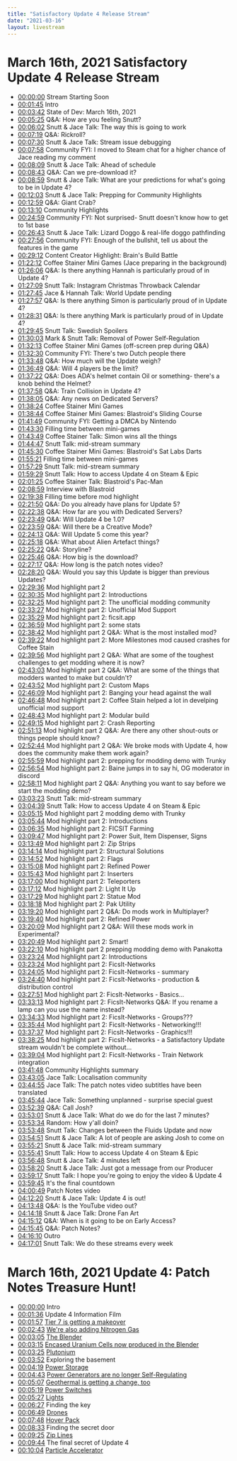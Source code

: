```yaml
---
title: "Satisfactory Update 4 Release Stream"
date: "2021-03-16"
layout: livestream
---
```

# March 16th, 2021 Satisfactory Update 4 Release Stream
* [00:00:00](https://youtu.be/Gdz6SUv9Om4?t=0) Stream Starting Soon
* [00:01:45](https://youtu.be/Gdz6SUv9Om4?t=105) Intro
* [00:03:42](https://youtu.be/Gdz6SUv9Om4?t=222) State of Dev: March 16th, 2021
* [00:05:25](https://youtu.be/Gdz6SUv9Om4?t=325) Q&A: How are you feeling Snutt?
* [00:06:02](https://youtu.be/Gdz6SUv9Om4?t=362) Snutt & Jace Talk: The way this is going to work
* [00:07:19](https://youtu.be/Gdz6SUv9Om4?t=439) Q&A: Rickroll?
* [00:07:30](https://youtu.be/Gdz6SUv9Om4?t=450) Snutt & Jace Talk: Stream issue debugging
* [00:07:58](https://youtu.be/Gdz6SUv9Om4?t=478) Community FYI: I moved to Steam chat for a higher chance of Jace reading my comment
* [00:08:09](https://youtu.be/Gdz6SUv9Om4?t=489) Snutt & Jace Talk: Ahead of schedule
* [00:08:43](https://youtu.be/Gdz6SUv9Om4?t=523) Q&A: Can we pre-download it?
* [00:08:59](https://youtu.be/Gdz6SUv9Om4?t=539) Snutt & Jace Talk: What are your predictions for what's going to be in Update 4?
* [00:12:03](https://youtu.be/Gdz6SUv9Om4?t=723) Snutt & Jace Talk: Prepping for Community Highlights
* [00:12:59](https://youtu.be/Gdz6SUv9Om4?t=779) Q&A: Giant Crab?
* [00:13:10](https://youtu.be/Gdz6SUv9Om4?t=790) Community Highlights
* [00:24:59](https://youtu.be/Gdz6SUv9Om4?t=1499) Community FYI: Not surprised- Snutt doesn't know how to get to 1st base
* [00:26:43](https://youtu.be/Gdz6SUv9Om4?t=1603) Snutt & Jace Talk: Lizard Doggo & real-life doggo pathfinding
* [00:27:56](https://youtu.be/Gdz6SUv9Om4?t=1676) Community FYI: Enough of the bullshit, tell us about the features in the game
* [00:29:12](https://youtu.be/Gdz6SUv9Om4?t=1752) Content Creator Highlight: Brain's Build Battle
* [01:22:12](https://youtu.be/Gdz6SUv9Om4?t=4932) Coffee Stainer Mini Games (Jace preparing in the background)
* [01:26:06](https://youtu.be/Gdz6SUv9Om4?t=5166) Q&A: Is there anything Hannah is particularly proud of in Update 4?
* [01:27:09](https://youtu.be/Gdz6SUv9Om4?t=5229) Snutt Talk: Instagram Christmas Throwback Calendar
* [01:27:45](https://youtu.be/Gdz6SUv9Om4?t=5265) Jace & Hannah Talk: World Update pending
* [01:27:57](https://youtu.be/Gdz6SUv9Om4?t=5277) Q&A: Is there anything Simon is particularly proud of in Update 4?
* [01:28:31](https://youtu.be/Gdz6SUv9Om4?t=5311) Q&A: Is there anything Mark is particularly proud of in Update 4?
* [01:29:45](https://youtu.be/Gdz6SUv9Om4?t=5385) Snutt Talk: Swedish Spoilers
* [01:30:03](https://youtu.be/Gdz6SUv9Om4?t=5403) Mark & Snutt Talk: Removal of Power Self-Regulation
* [01:32:13](https://youtu.be/Gdz6SUv9Om4?t=5533) Coffee Stainer Mini Games (off-screen prep during Q&A)
* [01:32:30](https://youtu.be/Gdz6SUv9Om4?t=5550) Community FYI: There's two Dutch people there
* [01:33:48](https://youtu.be/Gdz6SUv9Om4?t=5628) Q&A: How much will the Update weigh?
* [01:36:49](https://youtu.be/Gdz6SUv9Om4?t=5809) Q&A: Will 4 players be the limit?
* [01:37:22](https://youtu.be/Gdz6SUv9Om4?t=5842) Q&A: Does ADA's helmet contain Oil or something- there's a knob behind the Helmet?
* [01:37:58](https://youtu.be/Gdz6SUv9Om4?t=5878) Q&A: Train Collision in Update 4?
* [01:38:05](https://youtu.be/Gdz6SUv9Om4?t=5885) Q&A: Any news on Dedicated Servers?
* [01:38:24](https://youtu.be/Gdz6SUv9Om4?t=5904) Coffee Stainer Mini Games
* [01:38:44](https://youtu.be/Gdz6SUv9Om4?t=5924) Coffee Stainer Mini Games: Blastroid's Sliding Course
* [01:41:49](https://youtu.be/Gdz6SUv9Om4?t=6109) Community FYI: Getting a DMCA by Nintendo
* [01:43:30](https://youtu.be/Gdz6SUv9Om4?t=6210) Filling time between mini-games
* [01:43:49](https://youtu.be/Gdz6SUv9Om4?t=6229) Coffee Stainer Talk: Simon wins all the things
* [01:44:47](https://youtu.be/Gdz6SUv9Om4?t=6287) Snutt Talk: mid-stream summary
* [01:45:30](https://youtu.be/Gdz6SUv9Om4?t=6330) Coffee Stainer Mini Games: Blastroid's Sat Labs Darts
* [01:55:21](https://youtu.be/Gdz6SUv9Om4?t=6921) Filling time between mini-games
* [01:57:29](https://youtu.be/Gdz6SUv9Om4?t=7049) Snutt Talk: mid-stream summary
* [01:59:29](https://youtu.be/Gdz6SUv9Om4?t=7169) Snutt Talk: How to access Update 4 on Steam & Epic
* [02:01:25](https://youtu.be/Gdz6SUv9Om4?t=7285) Coffee Stainer Talk: Blastroid's Pac-Man
* [02:08:59](https://youtu.be/Gdz6SUv9Om4?t=7739) Interview with Blastroid
* [02:19:38](https://youtu.be/Gdz6SUv9Om4?t=8378) Filling time before mod highlight
* [02:21:50](https://youtu.be/Gdz6SUv9Om4?t=8510) Q&A: Do you already have plans for Update 5?
* [02:22:38](https://youtu.be/Gdz6SUv9Om4?t=8558) Q&A: How far are you with Dedicated Servers?
* [02:23:49](https://youtu.be/Gdz6SUv9Om4?t=8629) Q&A: Will Update 4 be 1.0?
* [02:23:59](https://youtu.be/Gdz6SUv9Om4?t=8639) Q&A: Will there be a Creative Mode?
* [02:24:13](https://youtu.be/Gdz6SUv9Om4?t=8653) Q&A: Will Update 5 come this year?
* [02:25:18](https://youtu.be/Gdz6SUv9Om4?t=8718) Q&A: What about Alien Artefact things?
* [02:25:22](https://youtu.be/Gdz6SUv9Om4?t=8722) Q&A: Storyline?
* [02:25:46](https://youtu.be/Gdz6SUv9Om4?t=8746) Q&A: How big is the download?
* [02:27:17](https://youtu.be/Gdz6SUv9Om4?t=8837) Q&A: How long is the patch notes video?
* [02:28:20](https://youtu.be/Gdz6SUv9Om4?t=8900) Q&A: Would you say this Update is bigger than previous Updates?
* [02:29:36](https://youtu.be/Gdz6SUv9Om4?t=8976) Mod highlight part 2
* [02:30:35](https://youtu.be/Gdz6SUv9Om4?t=9035) Mod highlight part 2: Introductions
* [02:32:25](https://youtu.be/Gdz6SUv9Om4?t=9145) Mod highlight part 2: The unofficial modding community
* [02:33:27](https://youtu.be/Gdz6SUv9Om4?t=9207) Mod highlight part 2: Unofficial Mod Support
* [02:35:29](https://youtu.be/Gdz6SUv9Om4?t=9329) Mod highlight part 2: ficsit.app
* [02:36:59](https://youtu.be/Gdz6SUv9Om4?t=9419) Mod highlight part 2: some stats
* [02:38:42](https://youtu.be/Gdz6SUv9Om4?t=9522) Mod highlight part 2 Q&A: What is the most installed mod?
* [02:39:22](https://youtu.be/Gdz6SUv9Om4?t=9562) Mod highlight part 2: More Milestones mod caused crashes for Coffee Stain
* [02:39:56](https://youtu.be/Gdz6SUv9Om4?t=9596) Mod highlight part 2 Q&A: What are some of the toughest challenges to get modding where it is now?
* [02:43:03](https://youtu.be/Gdz6SUv9Om4?t=9783) Mod highlight part 2 Q&A: What are some of the things that modders wanted to make but couldn't?
* [02:43:52](https://youtu.be/Gdz6SUv9Om4?t=9832) Mod highlight part 2: Custom Maps
* [02:46:09](https://youtu.be/Gdz6SUv9Om4?t=9969) Mod highlight part 2: Banging your head against the wall
* [02:46:48](https://youtu.be/Gdz6SUv9Om4?t=10008) Mod highlight part 2: Coffee Stain helped a lot in develping unofficial mod support
* [02:48:43](https://youtu.be/Gdz6SUv9Om4?t=10123) Mod highlight part 2: Modular build
* [02:49:15](https://youtu.be/Gdz6SUv9Om4?t=10155) Mod highlight part 2: Crash Reporting
* [02:51:13](https://youtu.be/Gdz6SUv9Om4?t=10273) Mod highlight part 2 Q&A: Are there any other shout-outs or things people should know?
* [02:52:44](https://youtu.be/Gdz6SUv9Om4?t=10364) Mod highlight part 2 Q&A: We broke mods with Update 4, how does the community make them work again?
* [02:55:59](https://youtu.be/Gdz6SUv9Om4?t=10559) Mod highlight part 2: prepping for modding demo with Trunky
* [02:56:54](https://youtu.be/Gdz6SUv9Om4?t=10614) Mod highlight part 2: Baine jumps in to say hi, OG moderator in discord
* [02:58:11](https://youtu.be/Gdz6SUv9Om4?t=10691) Mod highlight part 2 Q&A: Anything you want to say before we start the modding demo?
* [03:03:23](https://youtu.be/Gdz6SUv9Om4?t=11003) Snutt Talk: mid-stream summary
* [03:04:39](https://youtu.be/Gdz6SUv9Om4?t=11079) Snutt Talk: How to access Update 4 on Steam & Epic
* [03:05:15](https://youtu.be/Gdz6SUv9Om4?t=11115) Mod highlight part 2 modding demo with Trunky
* [03:05:44](https://youtu.be/Gdz6SUv9Om4?t=11144) Mod highlight part 2: Introductions
* [03:06:35](https://youtu.be/Gdz6SUv9Om4?t=11195) Mod highlight part 2: FICSIT Farming
* [03:09:47](https://youtu.be/Gdz6SUv9Om4?t=11387) Mod highlight part 2: Power Suit, Item Dispenser, Signs
* [03:13:49](https://youtu.be/Gdz6SUv9Om4?t=11629) Mod highlight part 2: Zip Strips
* [03:14:14](https://youtu.be/Gdz6SUv9Om4?t=11654) Mod highlight part 2: Structural Solutions
* [03:14:52](https://youtu.be/Gdz6SUv9Om4?t=11692) Mod highlight part 2: Flags
* [03:15:08](https://youtu.be/Gdz6SUv9Om4?t=11708) Mod highlight part 2: Refined Power
* [03:15:43](https://youtu.be/Gdz6SUv9Om4?t=11743) Mod highlight part 2: Inserters
* [03:17:00](https://youtu.be/Gdz6SUv9Om4?t=11820) Mod highlight part 2: Teleporters
* [03:17:12](https://youtu.be/Gdz6SUv9Om4?t=11832) Mod highlight part 2: Light It Up
* [03:17:29](https://youtu.be/Gdz6SUv9Om4?t=11849) Mod highlight part 2: Statue Mod
* [03:18:18](https://youtu.be/Gdz6SUv9Om4?t=11898) Mod highlight part 2: Pak Utility
* [03:19:20](https://youtu.be/Gdz6SUv9Om4?t=11960) Mod highlight part 2 Q&A: Do mods work in Multiplayer?
* [03:19:40](https://youtu.be/Gdz6SUv9Om4?t=11980) Mod highlight part 2: Refined Power
* [03:20:09](https://youtu.be/Gdz6SUv9Om4?t=12009) Mod highlight part 2 Q&A: Will these mods work in Experimental?
* [03:20:49](https://youtu.be/Gdz6SUv9Om4?t=12049) Mod highlight part 2: Smart!
* [03:22:10](https://youtu.be/Gdz6SUv9Om4?t=12130) Mod highlight part 2 prepping modding demo with Panakotta
* [03:23:24](https://youtu.be/Gdz6SUv9Om4?t=12204) Mod highlight part 2: Introductions
* [03:23:24](https://youtu.be/Gdz6SUv9Om4?t=12204) Mod highlight part 2: FicsIt-Networks
* [03:24:05](https://youtu.be/Gdz6SUv9Om4?t=12245) Mod highlight part 2: FicsIt-Networks - summary
* [03:24:40](https://youtu.be/Gdz6SUv9Om4?t=12280) Mod highlight part 2: FicsIt-Networks - production & distribution control
* [03:27:51](https://youtu.be/Gdz6SUv9Om4?t=12471) Mod highlight part 2: FicsIt-Networks - Basics...
* [03:33:13](https://youtu.be/Gdz6SUv9Om4?t=12793) Mod highlight part 2: FicsIt-Networks Q&A: If you rename a lamp can you use the name instead?
* [03:34:33](https://youtu.be/Gdz6SUv9Om4?t=12873) Mod highlight part 2: FicsIt-Networks - Groups???
* [03:35:44](https://youtu.be/Gdz6SUv9Om4?t=12944) Mod highlight part 2: FicsIt-Networks - Networking!!!
* [03:37:37](https://youtu.be/Gdz6SUv9Om4?t=13057) Mod highlight part 2: FicsIt-Networks - Graphics!!!
* [03:38:25](https://youtu.be/Gdz6SUv9Om4?t=13105) Mod highlight part 2: FicsIt-Networks - a Satisfactory Update stream wouldn't be complete without...
* [03:39:04](https://youtu.be/Gdz6SUv9Om4?t=13144) Mod highlight part 2: FicsIt-Networks - Train Network integration
* [03:41:48](https://youtu.be/Gdz6SUv9Om4?t=13308) Community Highlights summary
* [03:43:05](https://youtu.be/Gdz6SUv9Om4?t=13385) Jace Talk: Localisation community
* [03:44:55](https://youtu.be/Gdz6SUv9Om4?t=13495) Jace Talk: The patch notes video subtitles have been translated
* [03:45:44](https://youtu.be/Gdz6SUv9Om4?t=13544) Jace Talk: Something unplanned - surprise special guest
* [03:52:39](https://youtu.be/Gdz6SUv9Om4?t=13959) Q&A: Call Josh?
* [03:53:01](https://youtu.be/Gdz6SUv9Om4?t=13981) Snutt & Jace Talk: What do we do for the last 7 minutes?
* [03:53:34](https://youtu.be/Gdz6SUv9Om4?t=14014) Random: How y'all doin?
* [03:53:48](https://youtu.be/Gdz6SUv9Om4?t=14028) Snutt Talk: Changes between the Fluids Update and now
* [03:54:51](https://youtu.be/Gdz6SUv9Om4?t=14091) Snutt & Jace Talk: A lot of people are asking Josh to come on
* [03:55:21](https://youtu.be/Gdz6SUv9Om4?t=14121) Snutt & Jace Talk: mid-stream summary
* [03:55:41](https://youtu.be/Gdz6SUv9Om4?t=14141) Snutt Talk: How to access Update 4 on Steam & Epic
* [03:56:48](https://youtu.be/Gdz6SUv9Om4?t=14208) Snutt & Jace Talk: 4 minutes left
* [03:58:20](https://youtu.be/Gdz6SUv9Om4?t=14300) Snutt & Jace Talk: Just got a message from our Producer
* [03:59:17](https://youtu.be/Gdz6SUv9Om4?t=14357) Snutt Talk: I hope you're going to enjoy the video & Update 4
* [03:59:45](https://youtu.be/Gdz6SUv9Om4?t=14385) It's the final countdown
* [04:00:49](https://youtu.be/Gdz6SUv9Om4?t=14449) Patch Notes video
* [04:12:20](https://youtu.be/Gdz6SUv9Om4?t=15140) Snutt & Jace Talk: Update 4 is out!
* [04:13:48](https://youtu.be/Gdz6SUv9Om4?t=15228) Q&A: Is the YouTube video out?
* [04:14:18](https://youtu.be/Gdz6SUv9Om4?t=15258) Snutt & Jace Talk: Drone Fan Art
* [04:15:12](https://youtu.be/Gdz6SUv9Om4?t=15312) Q&A: When is it going to be on Early Access?
* [04:15:45](https://youtu.be/Gdz6SUv9Om4?t=15345) Q&A: Patch Notes?
* [04:16:10](https://youtu.be/Gdz6SUv9Om4?t=15370) Outro
* [04:17:01](https://youtu.be/Gdz6SUv9Om4?t=15421) Snutt Talk: We do these streams every week

# March 16th, 2021 Update 4: Patch Notes Treasure Hunt!
* [00:00:00](https://youtu.be/Dp77ih_XmkY?t=0) Intro
* [00:01:36](https://youtu.be/Dp77ih_XmkY?t=96) Update 4 Information Film
* [00:01:57](https://youtu.be/Dp77ih_XmkY?t=117) [Tier 7 is getting a makeover](./transcriptions/yt-Dp77ih_XmkY,117.674411,163.625.md)
* [00:02:43](https://youtu.be/Dp77ih_XmkY?t=163) [We're also adding Nitrogen Gas](./transcriptions/yt-Dp77ih_XmkY,163.625,185.58333333333334.md)
* [00:03:05](https://youtu.be/Dp77ih_XmkY?t=185) [The Blender](./transcriptions/yt-Dp77ih_XmkY,185.58333333333334,195.325577.md)
* [00:03:15](https://youtu.be/Dp77ih_XmkY?t=195) [Encased Uranium Cells now produced in the Blender](./transcriptions/yt-Dp77ih_XmkY,195.325577,205.875.md)
* [00:03:25](https://youtu.be/Dp77ih_XmkY?t=205) [Plutonium](./transcriptions/yt-Dp77ih_XmkY,205.875,228.767243.md)
* [00:03:52](https://youtu.be/Dp77ih_XmkY?t=232) Exploring the basement
* [00:04:19](https://youtu.be/Dp77ih_XmkY?t=259) [Power Storage](./transcriptions/yt-Dp77ih_XmkY,259.82206,283.432566.md)
* [00:04:43](https://youtu.be/Dp77ih_XmkY?t=283) [Power Generators are no longer Self-Regulating](./transcriptions/yt-Dp77ih_XmkY,283.432566,307.5833333333333.md)
* [00:05:07](https://youtu.be/Dp77ih_XmkY?t=307) [Geothermal is getting a change, too](./transcriptions/yt-Dp77ih_XmkY,307.5833333333333,319.2083333333333.md)
* [00:05:19](https://youtu.be/Dp77ih_XmkY?t=319) [Power Switches](./transcriptions/yt-Dp77ih_XmkY,319.2083333333333,327.0833333333333.md)
* [00:05:27](https://youtu.be/Dp77ih_XmkY?t=327) [Lights](./transcriptions/yt-Dp77ih_XmkY,327.0833333333333,372.0833333333333.md)
* [00:06:27](https://youtu.be/Dp77ih_XmkY?t=387) Finding the key
* [00:06:49](https://youtu.be/Dp77ih_XmkY?t=409) [Drones](./transcriptions/yt-Dp77ih_XmkY,409.4583333333333,458.9583333333333.md)
* [00:07:48](https://youtu.be/Dp77ih_XmkY?t=468) [Hover Pack](./transcriptions/yt-Dp77ih_XmkY,468.081481,498.0833333333333.md)
* [00:08:33](https://youtu.be/Dp77ih_XmkY?t=513) Finding the secret door
* [00:09:25](https://youtu.be/Dp77ih_XmkY?t=565) [Zip Lines](./transcriptions/yt-Dp77ih_XmkY,565.625,573.0833333333334.md)
* [00:09:44](https://youtu.be/Dp77ih_XmkY?t=584) The final secret of Update 4
* [00:10:04](https://youtu.be/Dp77ih_XmkY?t=604) [Particle Accelerator](./transcriptions/yt-Dp77ih_XmkY,604.9583333333334,639.8333333333334.md)

